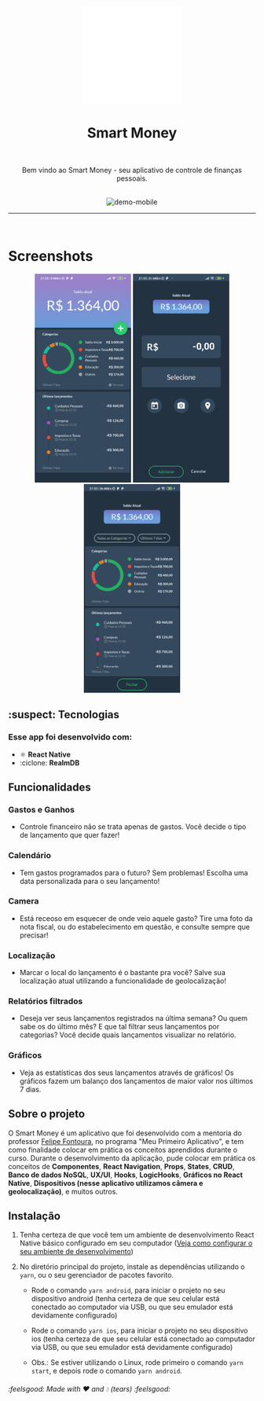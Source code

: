 <h1 align="center">
<br>
  <img src="./github/logo.png" alt="Smart Money" width="200">
<br>
<br>
Smart Money
</h1>

<br/>

<p align="center">Bem vindo ao Smart Money - seu aplicativo de controle de finanças pessoais.</p>

<br/>

<div align="center">
  <img src="github/mobile.gif" alt="demo-mobile" height="425">
</div>

<hr />

<br/>

# Screenshots

<div align="center">
  <img src="github/screen1.jpeg" alt="Main Screen" height="425">   <img src="github/screen2.jpeg" alt="New Entry" height="425">   <img src="github/screen3.jpeg" alt="Report" height="425">
</div>

## :suspect: Tecnologias

### Esse app foi desenvolvido com:

- ⚛️ **React Native**
- :ciclone: **RealmDB**

## Funcionalidades

### Gastos e Ganhos
- Controle financeiro não se trata apenas de gastos. Você decide o tipo de lançamento que quer fazer!

### Calendário
- Tem gastos programados para o futuro? Sem problemas! Escolha uma data personalizada para o seu lançamento!

### Camera
- Está receoso em esquecer de onde veio aquele gasto? Tire uma foto da nota fiscal, ou do estabelecimento em questão, e consulte sempre que precisar!

### Localização
- Marcar o local do lançamento é o bastante pra você? Salve sua localização atual utilizando a funcionalidade de geolocalização!

### Relatórios filtrados
- Deseja ver seus lançamentos registrados na última semana? Ou quem sabe os do último mês? E que tal filtrar seus lançamentos por categorias? Você decide quais lançamentos visualizar no relatório.

### Gráficos
- Veja as estatísticas dos seus lançamentos através de gráficos! Os gráficos fazem um balanço dos lançamentos de maior valor nos últimos 7 dias.

## Sobre o projeto

O Smart Money é um aplicativo que foi desenvolvido com a mentoria do professor [Felipe Fontoura](https://devsamurai.com.br/), no programa "Meu Primeiro Aplicativo", e tem como finalidade colocar em prática os conceitos aprendidos durante o curso. Durante o desenvolvimento da aplicação, pude colocar em prática os conceitos de **Componentes**, **React Navigation**, **Props**, **States**, **CRUD**, **Banco de dados NoSQL**, **UX/UI**, **Hooks**, **LogicHooks**, **Gráficos no React Native**, **Dispositivos (nesse aplicativo utilizamos câmera e geolocalização)**, e muitos outros.

## Instalação

1. Tenha certeza de que você tem um ambiente de desenvolvimento React Native básico configurado em seu computador ([Veja como configurar o seu ambiente de desenvolvimento](https://reactnative.dev/docs/environment-setup))

2. No diretório principal do projeto, instale as dependências utilizando o `yarn`, ou o seu gerenciador de pacotes favorito.
 
     - Rode o comando `yarn android`, para iniciar o projeto no seu dispositivo android (tenha certeza de que seu celular está conectado ao computador via USB, ou que seu emulador está devidamente configurado)

     - Rode o comando `yarn ios`, para iniciar o projeto no seu dispositivo ios (tenha certeza de que seu celular está conectado ao computador via USB, ou que seu emulador está devidamente configurado)

     - Obs.: Se estiver utilizando o Linux, rode primeiro o comando `yarn start`, e depois rode o comando `yarn android`.

###### :feelsgood: Made with :hearts: and :droplet: (tears) :feelsgood: